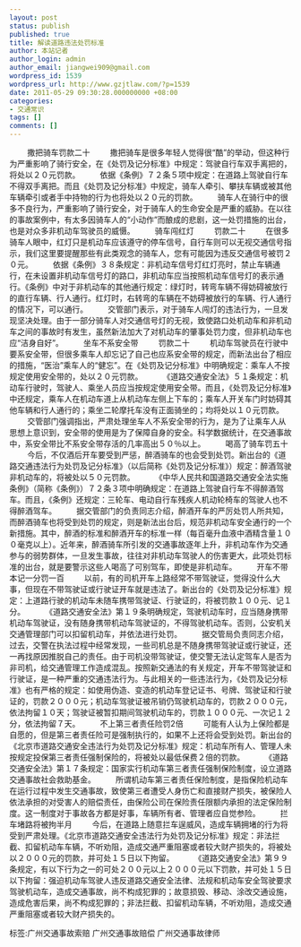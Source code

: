 ```yaml
---
layout: post
status: publish
published: true
title: 解读道路违法处罚标准
author: 本站记者
author_login: admin
author_email: jiangwei909@gmail.com
wordpress_id: 1539
wordpress_url: http://www.gzjtlaw.com/?p=1539
date: 2011-05-29 09:30:28.000000000 +08:00
categories:
- 交通常识
tags: []
comments: []
---
```

　　 撒把骑车罚款二十 　　 撒把骑车是很多年轻人觉得很&ldquo;酷&rdquo;的举动，但这种行为严重影响了骑行安全，在《处罚及记分标准》中规定：驾驶自行车双手离把的，将处以２０元罚款。 　　 依据《条例》７２条５项中规定：在道路上驾驶自行车不得双手离把。而且《处罚及记分标准》中规定，骑车人牵引、攀扶车辆或被其他车辆牵引或者手中持物的行为也将处以２０元的罚款。 　　 骑车人在骑行中的很多不良行为，严重影响了骑行安全，对于骑车人的生命安全是严重的威胁。在以往的事故案例中，有太多因骑车人的&ldquo;小动作&rdquo;而酿成的悲剧，这一处罚措施的出台，也是对众多非机动车驾驶员的威慑。 　　 骑车闯红灯 　　 罚款二十 　　 在很多骑车人眼中，红灯只是机动车应该遵守的停车信号，自行车则可以无视交通信号指示，我们这里要提醒那些有此类观念的骑车人，您有可能因为违反交通信号被罚２０元。 　　 依据《条例》３８条规定：非机动车信号灯红灯亮时，禁止车辆通行，在未设置非机动车信号灯的路口，非机动车应当按照机动车信号灯的表示通行。《条例》中对于非机动车的其他通行规定：绿灯时，转弯车辆不得妨碍被放行的直行车辆、行人通行。红灯时，右转弯的车辆在不妨碍被放行的车辆、行人通行的情况下，可以通行。 　　 交管部门表示，对于骑车人闯灯的违法行为，一旦发现坚决处理。由于一部分骑车人对交通信号灯的无视，致使路口处机动车和非机动车之间的事故时有发生，虽然新法加大了对机动车的肇事处罚力度，但非机动车也应&ldquo;洁身自好&rdquo;。 　　 坐车不系安全带 　　 罚款二十 　　 机动车驾驶员在行驶中要系安全带，但很多乘车人却忘记了自己也应系安全带的规定，而新法出台了相应的措施，&ldquo;医治&rdquo;乘车人的&ldquo;健忘&rdquo;。在《处罚及记分标准》中明确规定：乘车人不按规定使用安全带的，处以２０元罚款。 　　 《道路交通安全法》５１条规定：机动车行驶时，驾驶人、乘坐人员应当按规定使用安全带。而且，《处罚及记分标准》中还规定，乘车人在机动车道上从机动车左侧上下车的；乘车人开关车门时妨碍其他车辆和行人通行的；乘坐二轮摩托车没有正面骑坐的；均将处以１０元罚款。 　　 交管部门强调指出，严肃处理坐车人不系安全带的行为，是为了让乘车人从思想上意识到，安全带的使用是为了保障自身的安全。科学数据统计，在交通事故中，系安全带比不系安全带存活的几率高出５０％以上。 　　 喝高了骑车罚五十 　　 今后，不仅酒后开车要受到严惩，醉酒骑车的也会受到处罚。新出台的《道路交通违法行为处罚及记分标准》（以后简称《处罚及记分标准》）规定：醉酒驾驶非机动车的，将被处以５０元罚款。 　　 《中华人民共和国道路交通安全法实施条例》（简称《条例》）７２条３项中明确规定：在道路上驾驶自行车不得醉酒驾车。而且，《条例》还规定：三轮车、电动自行车残疾人机动轮椅车的驾驶人也不得醉酒驾车。 　　 据交管部门的负责同志介绍，醉酒开车的严厉处罚人所共知，而醉酒骑车也将受到处罚的规定，则是新法出台后，规范非机动车安全通行的一个新措施。其中，醉酒的标准和醉酒开车的标准一样（每百毫升血液中酒精含量１００毫克以上）。近年来，醉酒骑车所引发的交通事故逐年上升，非机动车作为交通参与的弱势群体，一旦发生事故，往往对非机动车驾驶人的伤害更大，此项处罚标准的出台，就是要警示这些人喝高了可别驾车，即使是非机动车。 　　 开车不带本记一分罚一百 　　 以前，有的司机开车上路经常不带驾驶证，觉得没什么大事，但现在不带驾驶证或行驶证开车就是违法了。新出台的《处罚及记分标准》规定：上道路行驶的机动车未随车携带驾驶证、行驶证的，将被罚款１００元、记１分。 　　 《道路交通安全法》第１９条明确规定，驾驶机动车时，应当随身携带机动车驾驶证，没有随身携带机动车驾驶证的，不得驾驶机动车。否则，公安机关交通管理部门可以扣留机动车，并依法进行处罚。 　　 据交管局负责同志介绍，过去，交警在执法过程中经常发现，一些司机总是不随身携带驾驶证或行驶证，还一再找原因推脱自己的责任。由于司机没带驾驶证，使交警无法认定驾车人是否为非司机，给交通管理工作造成混乱。按照新交通法的有关规定，开车不带驾驶证和行驶证，是一种严重的交通违法行为。与此相关的一些违法行为，《处罚及记分标准》也有严格的规定：如使用伪造、变造的机动车登记证书、号牌、驾驶证和行驶证的，罚款２０００元；机动车驾驶证被吊销仍驾驶机动车的，罚款２０００元，依法拘留１０天；驾驶证被暂扣期间驾驶机动车的，罚款１０００元、一次记１２分，依法拘留７天。 　　 不上第三者责任险罚2倍 　　 可能有人认为上保险都是自愿的，但是第三者责任险可是强制执行的，如果不上还将会受到处罚。新出台的《北京市道路交通安全违法行为处罚及记分标准》规定：机动车所有人、管理人未按规定投保第三者责任强制保险的，将被处以最低保费２倍的罚款。 　　 《道路交通安全法》第１７条规定：国家实行机动车第三者责任强制保险制度，设立道路交通事故社会救助基金。 　　 所谓机动车第三者责任保险制度，是指保险机动车在运行过程中发生交通事故，致使第三者遭受人身伤亡和直接财产损失，被保险人依法承担的对受害人的赔偿责任，由保险公司在保险责任限额内承担的法定保险制度。这一制度对于事故各方都是好事，车辆所有者、管理者应自觉参险。 　　 拦车堵路将被拘半月 　　 今后，在道路上随意拦车逞威风，造成车辆拥堵的行为将受到严肃处理。《北京市道路交通安全违法行为处罚及记分标准》规定：非法拦截、扣留机动车车辆，不听劝阻，造成交通严重阻塞或者较大财产损失的，将被处以２０００元的罚款，并可处１５日以下拘留。 　　 《道路交通安全法》第９９条规定，有以下行为之一的可处２００元以上２０００元以下罚款，并可处１５日以下拘留：强迫机动车驾驶人违反道路交通安全法律、法规和机动车安全驾驶要求驾驶机动车，造成交通事故，尚不构成犯罪的；故意损毁、移动、涂改交通设施，造成危害后果，尚不构成犯罪的；非法拦截、扣留机动车辆，不听劝阻，造成交通严重阻塞或者较大财产损失的。 标签:广州交通事故索赔 广州交通事故赔偿 广州交通事故律师
